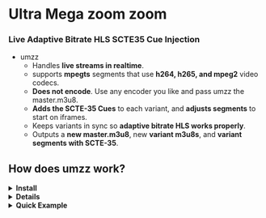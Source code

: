 # Ultra Mega zoom zoom

### Live Adaptive Bitrate HLS SCTE35 Cue Injection 



 * umzz
     * Handles __live streams in realtime__.
     * supports __mpegts__ segments that use __h264, h265, and mpeg2__ video codecs.
     * __Does not encode__. Use any encoder you like and pass umzz the master.m3u8.
     * __Adds the SCTE-35 Cues__ to each variant, and __adjusts segments__ to start on iframes.
     * Keeps variants in sync so __adaptive bitrate HLS works properly__.
     * Outputs a __new master.m3u8__, new __variant m3u8s__, and __variant segments with SCTE-35__.


## How does umzz work?

<details><summary><b>Install</b></summary>
    
```lua
    python3 -mpip install umzz
```
 * and / or 

```lua
    pypy3 -mpip install umzz
```
    
</details>    
    
<details><summary><b>Details</b></summary>

```js
a@debian:~/$ umzz -h
usage: umzz [-h] [-i INPUT] [-o OUTPUT_DIR] [-s SIDECAR_FILE] [-t TIME]
                [-T HLS_TAG] [-w WINDOW_SIZE] [-d] [-l] [-r] [-S] [-v] [-p]
                
optional arguments:
  -h, --help            show this help message and exit
  ```
  ```js
  -i INPUT, --input INPUT
                        Input source, like "/home/a/master.m3u8" or
                        "udp://@235.35.3.5:3535" or
                        "https://futzu.com/xaa.master.m3u8"
   ``` 
   
   <details> <summary> umzz takes a master.m3u8 as input,<B> More on inputs.</B> </summary>

### You really want to run this on the same box with your encoder, 
### or else you're trying to download all the variants at the same time. 
### That's a lot of bandwidth son.

 * Sources
    * file
    * Stdin
    * HTTP(s)
    * UDP Unicast
    * Multicast
* Supported Video 
    * Containers:
        * MPEGTS
    * Codecs:
        * h264
        * h265
        * mpeg2
    * HLS:
        * Audio and Video in the same segment. 
    
</details>  

```js
  -o OUTPUT_DIR, --output_dir OUTPUT_DIR
                        Directory for segments and index.m3u8 ( created if it
                        does not exist )
```

```js
  -s SIDECAR_FILE, --sidecar_file SIDECAR_FILE
                        SCTE35 Sidecar file. each line contains PTS, Cue
                        (default sidecar.txt)
```


<details> <summary>SCTE-35 cues are load from a sidecar file. <b>More on sidecar files.<b> </summary>

Sidecar Cues will be handled the same as SCTE35 cues from a video stream.   
line format for text file  `insert_pts, cue`
       
pts is the insert time for the cue, A four second preroll is standard. 
cue can be base64,hex, int, or bytes
     
  ```smalltalk
  a@debian:~/umzz$ cat sidecar.txt
  
  38103.868589, /DAxAAAAAAAAAP/wFAUAAABdf+/+zHRtOn4Ae6DOAAAAAAAMAQpDVUVJsZ8xMjEqLYemJQ== 
  38199.918911, /DAsAAAAAAAAAP/wDwUAAABef0/+zPACTQAAAAAADAEKQ1VFSbGfMTIxIxGolm0= 

      
```
  ```smalltalk
  umzz -i  noscte35-master.m3u8  -s sidecar.txt 
  ```
#### You can do dynamic cue injection with a `Sidecar file`
   ```js
   touch sidecar.txt
   
   umzz -i master.m3u8 -s sidecar.txt 
   
   # Open another terminal and printf cues into sidecar.txt
   
   printf '38103.868589, /DAxAAAAAAAAAP/wFAUAAABdf+/+zHRtOn4Ae6DOAAAAAAAMAQpDVUVJsZ8xMjEqLYemJQ==\n' > sidecar.txt
   
   ```
#### `Sidecar files` can now accept 0 as the PTS insert time for Splice Immediate. 
 
 

#### Specify 0 as the insert time,  the cue will be insert at the start of the next segment.

 ```js
 printf '0,/DAhAAAAAAAAAP/wEAUAAAAJf78A/gASZvAACQAAAACokv3z\n' > sidecar.txt

 ```
 
 ####  A CUE-OUT can be terminated early using a `sidecar file`.
> While umzz is running, in the middle of a CUE-OUT send a splice insert
 > with the out_of_network_indicator flag not set 
 > and the splice immediate flag set.

 ```js
 printf '0,/DAcAAAAAAAAAP/wCwUAAAABfx8AAAEAAAAA3r8DiQ==\n' > sidecar.txt
```
*  It will cause the CUE-OUT to end at the next segment start for all of the variants.
 ```js
#EXT-X-CUE-OUT 13.4
./seg5.ts:	start:112.966667	end:114.966667	duration:2.233334
#EXT-X-CUE-OUT-CONT 2.233334/13.4
./seg6.ts:	start:114.966667	end:116.966667	duration:2.1
#EXT-X-CUE-OUT-CONT 4.333334/13.4
./seg7.ts:	start:116.966667	end:118.966667	duration:2.0
#EXT-X-CUE-OUT-CONT 6.333334/13.4
./seg8.ts:	start:117.0	        end:119.0	duration:0.033333
#EXT-X-CUE-IN None
./seg9.ts:	start:119.3	        end:121.3	duration:2.3

``` 
    
</details>

```js
  -t TIME, --time TIME  Segment time in seconds ( default is 2)
```
```js
  -T HLS_TAG, --hls_tag HLS_TAG
                        x_scte35, x_cue, x_daterange, or x_splicepoint
                        (default x_cue)
```
```js
  -w WINDOW_SIZE, --window_size WINDOW_SIZE
                        sliding window size(default:5)
```
```js                
  -d, --delete          delete segments
  
  -l, --live            Flag for a fake live playback ( enables sliding window m3u8 )
  
  -r, --replay          Flag for replay (looping) ( enables --delete )
  
  -S, --shulga          Flag to enable Shulga iframe detection mode (mpeg2)
  
  -v, --version         Show version
  
  -p, --program_date_time
                        Flag to add Program Date Time tags to index.m3u8

```

</details>
    
    
<details><summary> Quick Example </summary>
    
 
* if you have a master.m3u8 like 

```js
a@debian:~/umzz$ cat ~/stuff/master.m3u8
#EXTM3U
#EXT-X-VERSION:6
#EXT-X-STREAM-INF:BANDWIDTH=83222,RESOLUTION=864x486,CODECS="avc1.42c01f,mp4a.40.2"
stream_0.m3u8

#EXT-X-STREAM-INF:BANDWIDTH=83222,RESOLUTION=1280x720,CODECS="avc1.42c01f,mp4a.40.2"
stream_1.m3u8

#EXT-X-STREAM-INF:BANDWIDTH=83222,RESOLUTION=640x360,CODECS="avc1.42c01e,mp4a.40.2"
stream_2.m3u8
```

* and you want to add a splice insert  at PTS 13140.123456, create a sidecar file and add the following line.
```js 
a@debian:~/umzz$ cat sidecar.txt
13140.123456,/DAhAAAAAAAAAP/wEAUAAAAJf78A/gASZvAACQAAAACokv3z
```
* then run this. 
```js

a@debian:~/umzz$ umzz -i ~/stuff/master.m3u8 -s sidecar.txt -o fu
```
* in the base dir fu is the new HLS with SCTE-35 
```js
a@debian:~/umzz$ ls -ald fu/* fu/*/index.m3u8
drwxr-xr-x 1 a a 1816 Apr  9 06:07 fu/0
-rw-r--r-- 1 a a 3171 Apr  9 06:07 fu/0/index.m3u8
drwxr-xr-x 1 a a 1816 Apr  9 06:07 fu/1
-rw-r--r-- 1 a a 3171 Apr  9 06:07 fu/1/index.m3u8
drwxr-xr-x 1 a a 1816 Apr  9 06:07 fu/2
-rw-r--r-- 1 a a 3171 Apr  9 06:07 fu/2/index.m3u8
-rw-r--r-- 1 a a  320 Apr  9 06:07 fu/master.m3u8
```
    
</details>    
